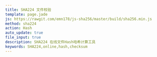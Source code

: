 ```yaml
---
title: SHA224 文件校验
template: page.jade
js: https://rawgit.com/emn178/js-sha256/master/build/sha256.min.js
method: sha224
action: Hash
auto_update: true
file_input: true
description: SHA224 在线文件Hash哈希计算工具
keywords: SHA224,online,hash,checksum
---
```

